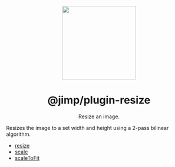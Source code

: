 <div align="center">
  <img width="200" height="200"
    src="https://s3.amazonaws.com/pix.iemoji.com/images/emoji/apple/ios-11/256/crayon.png">
  <h1>@jimp/plugin-resize</h1>
  <p>Resize an image.</p>
</div>

Resizes the image to a set width and height using a 2-pass bilinear algorithm.

- [resize](http://jimp-dev.github.io/jimp/api/jimp/classes/jimp#resize)
- [scale](http://jimp-dev.github.io/jimp/api/jimp/classes/jimp#scale)
- [scaleToFit](http://jimp-dev.github.io/jimp/api/jimp/classes/jimp#scaletofit)
